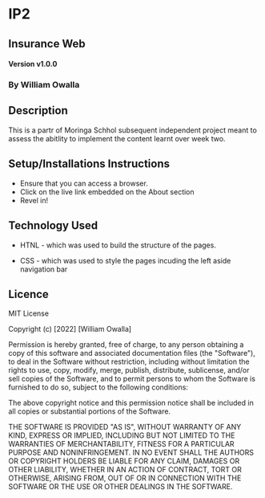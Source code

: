 # IP2

## Insurance Web

#### Version v1.0.0

### By William Owalla 

## Description
This is a partr of Moringa Schhol subsequent independent project meant to assess the abitlity to implement the content learnt over week two.

## Setup/Installations Instructions
* Ensure that you can access a browser.
* Click on the live link embedded on the About section
* Revel in!

## Technology Used
* HTNL - which was used to build the structure of the pages.

* CSS - which was used to style the pages incuding the left aside navigation bar

## Licence

MIT License

Copyright (c) [2022] [William Owalla]

Permission is hereby granted, free of charge, to any person obtaining a copy
of this software and associated documentation files (the "Software"), to deal
in the Software without restriction, including without limitation the rights
to use, copy, modify, merge, publish, distribute, sublicense, and/or sell
copies of the Software, and to permit persons to whom the Software is
furnished to do so, subject to the following conditions:

The above copyright notice and this permission notice shall be included in all
copies or substantial portions of the Software.

THE SOFTWARE IS PROVIDED "AS IS", WITHOUT WARRANTY OF ANY KIND, EXPRESS OR
IMPLIED, INCLUDING BUT NOT LIMITED TO THE WARRANTIES OF MERCHANTABILITY,
FITNESS FOR A PARTICULAR PURPOSE AND NONINFRINGEMENT. IN NO EVENT SHALL THE
AUTHORS OR COPYRIGHT HOLDERS BE LIABLE FOR ANY CLAIM, DAMAGES OR OTHER
LIABILITY, WHETHER IN AN ACTION OF CONTRACT, TORT OR OTHERWISE, ARISING FROM,
OUT OF OR IN CONNECTION WITH THE SOFTWARE OR THE USE OR OTHER DEALINGS IN THE
SOFTWARE.
